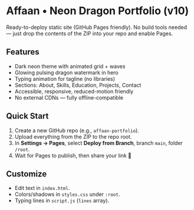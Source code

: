 # Affaan • Neon Dragon Portfolio (v10)

Ready-to-deploy static site (GitHub Pages friendly). No build tools needed — just drop the contents of the ZIP into your repo and enable Pages.

## Features
- Dark neon theme with animated grid + waves
- Glowing pulsing dragon watermark in hero
- Typing animation for tagline (no libraries)
- Sections: About, Skills, Education, Projects, Contact
- Accessible, responsive, reduced-motion friendly
- No external CDNs — fully offline-compatible

## Quick Start
1. Create a new GitHub repo (e.g., `affaan-portfolio`).
2. Upload everything from the ZIP to the repo root.
3. In **Settings → Pages**, select **Deploy from Branch**, branch `main`, folder `/root`.
4. Wait for Pages to publish, then share your link 🎉

## Customize
- Edit text in `index.html`.
- Colors/shadows in `styles.css` under `:root`.
- Typing lines in `script.js` (`lines` array).
